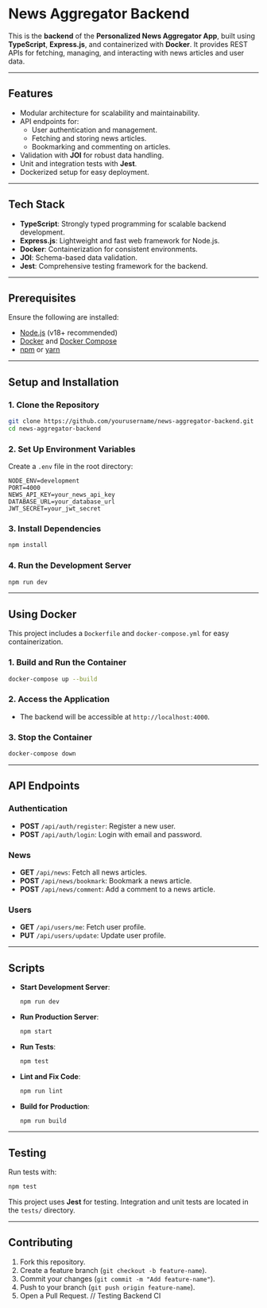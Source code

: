 # News Aggregator Backend

This is the **backend** of the **Personalized News Aggregator App**, built using **TypeScript**, **Express.js**, and containerized with **Docker**. It provides REST APIs for fetching, managing, and interacting with news articles and user data.

---

## Features

- Modular architecture for scalability and maintainability.
- API endpoints for:
  - User authentication and management.
  - Fetching and storing news articles.
  - Bookmarking and commenting on articles.
- Validation with **JOI** for robust data handling.
- Unit and integration tests with **Jest**.
- Dockerized setup for easy deployment.

---

## Tech Stack

- **TypeScript**: Strongly typed programming for scalable backend development.
- **Express.js**: Lightweight and fast web framework for Node.js.
- **Docker**: Containerization for consistent environments.
- **JOI**: Schema-based data validation.
- **Jest**: Comprehensive testing framework for the backend.

---

## Prerequisites

Ensure the following are installed:
- [Node.js](https://nodejs.org/) (v18+ recommended)
- [Docker](https://www.docker.com/) and [Docker Compose](https://docs.docker.com/compose/)
- [npm](https://www.npmjs.com/) or [yarn](https://yarnpkg.com/)

---

## Setup and Installation

### 1. Clone the Repository
```bash
git clone https://github.com/yourusername/news-aggregator-backend.git
cd news-aggregator-backend
```

### 2. Set Up Environment Variables
Create a `.env` file in the root directory:
```plaintext
NODE_ENV=development
PORT=4000
NEWS_API_KEY=your_news_api_key
DATABASE_URL=your_database_url
JWT_SECRET=your_jwt_secret
```

### 3. Install Dependencies
```bash
npm install
```

### 4. Run the Development Server
```bash
npm run dev
```

---

## Using Docker

This project includes a `Dockerfile` and `docker-compose.yml` for easy containerization.

### 1. Build and Run the Container
```bash
docker-compose up --build
```

### 2. Access the Application
- The backend will be accessible at `http://localhost:4000`.

### 3. Stop the Container
```bash
docker-compose down
```

---

## API Endpoints

### Authentication
- **POST** `/api/auth/register`: Register a new user.
- **POST** `/api/auth/login`: Login with email and password.

### News
- **GET** `/api/news`: Fetch all news articles.
- **POST** `/api/news/bookmark`: Bookmark a news article.
- **POST** `/api/news/comment`: Add a comment to a news article.

### Users
- **GET** `/api/users/me`: Fetch user profile.
- **PUT** `/api/users/update`: Update user profile.

---

## Scripts

- **Start Development Server**:
  ```bash
  npm run dev
  ```
- **Run Production Server**:
  ```bash
  npm start
  ```
- **Run Tests**:
  ```bash
  npm test
  ```
- **Lint and Fix Code**:
  ```bash
  npm run lint
  ```
- **Build for Production**:
  ```bash
  npm run build
  ```

---

## Testing

Run tests with:
```bash
npm test
```
This project uses **Jest** for testing. Integration and unit tests are located in the `tests/` directory.

---

## Contributing

1. Fork this repository.
2. Create a feature branch (`git checkout -b feature-name`).
3. Commit your changes (`git commit -m "Add feature-name"`).
4. Push to your branch (`git push origin feature-name`).
5. Open a Pull Request.
// Testing Backend CI
